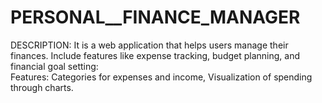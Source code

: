 # PERSONAL__FINANCE_MANAGER
DESCRIPTION: It is a web application that helps users manage their finances. Include features like expense tracking, budget planning, and financial goal setting:  
Features: Categories for expenses and income, Visualization of spending through charts. 
